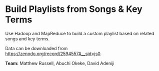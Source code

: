 # Build Playlists from Songs & Key Terms
Use Hadoop and MapReduce to build a custom playlist based on related songs and key terms.

Data can be downloaded from https://zenodo.org/record/2594557#__sid=js0.

**Team:** Matthew Russell, Abuchi Okeke, David Adeniji